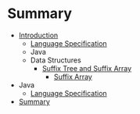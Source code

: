 # Summary

* [Introduction](README.md)
   * [Language Specification](java_language_specification.md)
   * Java
   * Data Structures
       * [Suffix Tree and Suffix Array](suffix_tree_and_suffix_array.md)
           * [Suffix Array](suffix_array.md)
* Java
   * [Language Specification](java_language_specification.md)
* [Summary](SUMMARY.md)

